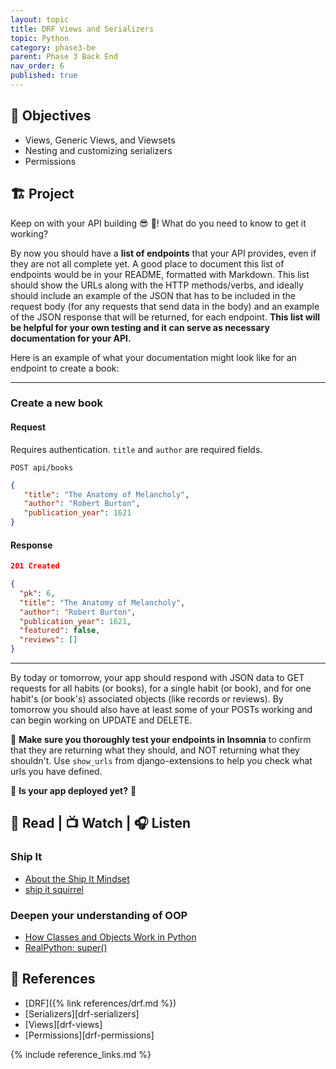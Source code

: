 ```yaml
---
layout: topic
title: DRF Views and Serializers
topic: Python
category: phase3-be
parent: Phase 3 Back End
nav_order: 6
published: true
---
```


## 🎯 Objectives

- Views, Generic Views, and Viewsets
- Nesting and customizing serializers
- Permissions

## 🏗️ Project

Keep on with your API building 😎 💪! What do you need to know to get it working?

By now you should have a **list of endpoints** that your API provides, even if they are not all complete yet. A good place to document this list of endpoints would be in your README, formatted with Markdown. This list should show the URLs along with the HTTP methods/verbs, and ideally should include an example of the JSON that has to be included in the request body (for any requests that send data in the body) and an example of the JSON response that will be returned, for each endpoint. **This list will be helpful for your own testing and it can serve as necessary documentation for your API.**

Here is an example of what your documentation might look like for an endpoint to create a book:

___

### Create a new book

#### Request

Requires authentication. `title` and `author` are required fields.

`POST api/books`



```json
{
   "title": "The Anatomy of Melancholy",
   "author": "Robert Burton",
   "publication_year": 1621
}
```

#### Response

```json
201 Created

{
  "pk": 6,
  "title": "The Anatomy of Melancholy",
  "author": "Robert Burton",
  "publication_year": 1621,
  "featured": false,
  "reviews": []
}

```

___

By today or tomorrow, your app should respond with JSON data to GET requests for all habits (or books), for a single habit (or book), and for one habit's (or book's) associated objects (like records or reviews). By tomorrow you should also have at least some of your POSTs working and can begin working on UPDATE and DELETE.

💁 **Make sure you thoroughly test your endpoints in Insomnia** to confirm that they are returning what they should, and NOT returning what they shouldn't. Use `show_urls` from django-extensions to help you check what urls you have defined.

👀 **Is your app deployed yet?**  🚀

## 📖 Read | 📺 Watch | 🎧 Listen

### Ship It

- [About the Ship It Mindset](https://excid3.com/blog/finishing-is-all-that-matters)
- [ship it squirrel](https://shipitsquirrel.github.io/)

### Deepen your understanding of OOP

- [How Classes and Objects Work in Python](https://earthly.dev/blog/how-cls-obj-work-python/)
- [RealPython: super()](https://realpython.com/python-super/)

## 🔖 References

- [DRF]({% link references/drf.md %})
- [Serializers][drf-serializers]
- [Views][drf-views]
- [Permissions][drf-permissions]

{% include reference_links.md %}
